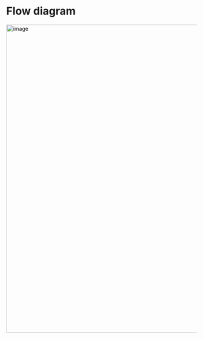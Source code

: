 # Flow diagram 

<img width="816" alt="image" src="https://github.com/user-attachments/assets/6af07a6e-4ca4-4b7d-8901-eef531b5feb9" />
